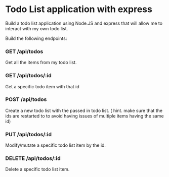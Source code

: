 # Todo List application with express

Build a todo list application using Node.JS and express that will allow me to interact with my own todo list.

Build the following endpoints:

### GET /api/todos

Get all the items from my todo list.

### GET /api/todos/:id

Get a specific todo item with that id

### POST /api/todos

Create a new todo list with the passed in todo list. ( hint. make sure that the ids are restarted to to avoid having issues of multiple items having the same id)

### PUT /api/todos/:id

Modify/mutate a specific todo list item by the id.

### DELETE /api/todos/:id

Delete a specific todo list item.